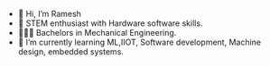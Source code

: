 - 👋 Hi, I’m Ramesh
- 👀 STEM enthusiast with Hardware software skills.
- 👨🏻‍🎓 Bachelors in Mechanical Engineering.
- 🌱 I’m currently learning ML,IIOT, Software development, Machine design, embedded systems.

